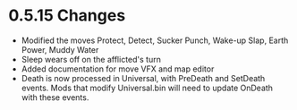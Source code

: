 # 0.5.15 Changes #

* Modified the moves Protect, Detect, Sucker Punch, Wake-up Slap, Earth Power, Muddy Water
* Sleep wears off on the afflicted's turn
* Added documentation for move VFX and map editor
* Death is now processed in Universal, with PreDeath and SetDeath events.  Mods that modify Universal.bin will need to update OnDeath with these events.
